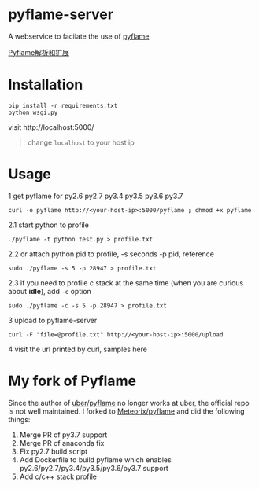 pyflame-server
==============

A webservice to facilate the use of [pyflame](https://github.com/Meteorix/pyflame)

[Pyflame解析和扩展](https://github.com/Meteorix/meteorix-blog/blob/master/_posts/pyflame.md)

# Installation

```shell
pip install -r requirements.txt
python wsgi.py
```

visit http://localhost:5000/

> change `localhost` to your host ip

# Usage

1 get pyflame for py2.6 py2.7 py3.4 py3.5 py3.6 py3.7
``` shell
curl -o pyflame http://<your-host-ip>:5000/pyflame ; chmod +x pyflame
```

2.1 start python to profile
```shell
./pyflame -t python test.py > profile.txt
```

2.2 or attach python pid to profile, -s seconds -p pid, reference
```shell
sudo ./pyflame -s 5 -p 28947 > profile.txt
```

2.3 if you need to profile c stack at the same time (when you are curious about **idle**), add ``-c`` option
```shell
sudo ./pyflame -c -s 5 -p 28947 > profile.txt
```

3 upload to pyflame-server
```shell
curl -F "file=@profile.txt" http://<your-host-ip>:5000/upload
```

4 visit the url printed by curl, samples here

# My fork of Pyflame

Since the author of [uber/pyflame](https://github.com/uber/pyflame) no longer works at uber, the official repo is not well maintained. I forked to [Meteorix/pyflame](https://github.com/Meteorix/pyflame) and did the following things:

1. Merge PR of py3.7 support
1. Merge PR of anaconda fix
1. Fix py2.7 build script
1. Add Dockerfile to build pyflame which enables py2.6/py2.7/py3.4/py3.5/py3.6/py3.7 support
1. Add c/c++ stack profile
